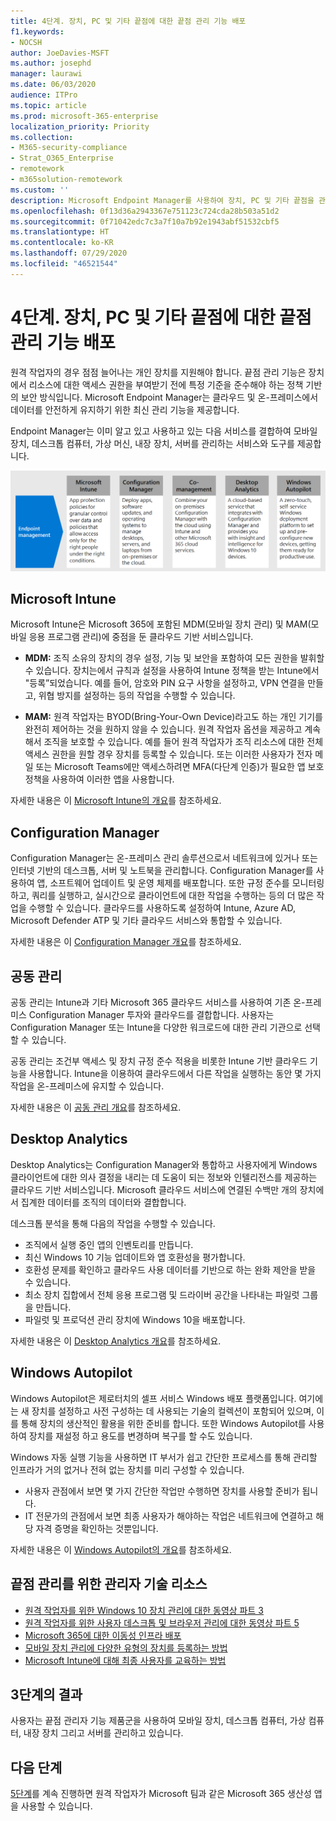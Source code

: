 ```yaml
---
title: 4단계. 장치, PC 및 기타 끝점에 대한 끝점 관리 기능 배포
f1.keywords:
- NOCSH
author: JoeDavies-MSFT
ms.author: josephd
manager: laurawi
ms.date: 06/03/2020
audience: ITPro
ms.topic: article
ms.prod: microsoft-365-enterprise
localization_priority: Priority
ms.collection:
- M365-security-compliance
- Strat_O365_Enterprise
- remotework
- m365solution-remotework
ms.custom: ''
description: Microsoft Endpoint Manager를 사용하여 장치, PC 및 기타 끝점을 관리합니다.
ms.openlocfilehash: 0f13d36a2943367e751123c724cda28b503a51d2
ms.sourcegitcommit: 0f71042edc7c3a7f10a7b92e1943abf51532cbf5
ms.translationtype: HT
ms.contentlocale: ko-KR
ms.lasthandoff: 07/29/2020
ms.locfileid: "46521544"
---
```

# <a name="step-4-deploy-endpoint-management-for-your-devices-pcs-and-other-endpoints"></a>4단계. 장치, PC 및 기타 끝점에 대한 끝점 관리 기능 배포

원격 작업자의 경우 점점 늘어나는 개인 장치를 지원해야 합니다. 끝점 관리 기능은 장치에서 리소스에 대한 액세스 권한을 부여받기 전에 특정 기준을 준수해야 하는 정책 기반의 보안 방식입니다. Microsoft Endpoint Manager는 클라우드 및 온-프레미스에서 데이터를 안전하게 유지하기 위한 최신 관리 기능을 제공합니다. 

Endpoint Manager는 이미 알고 있고 사용하고 있는 다음 서비스를 결합하여 모바일 장치, 데스크톱 컴퓨터, 가상 머신, 내장 장치, 서버를 관리하는 서비스와 도구를 제공합니다.

![끝점 관리용 구성 요소](../media/empower-people-to-work-remotely/endpoint-managment-step-grid.png)

## <a name="microsoft-intune"></a>Microsoft Intune

Microsoft Intune은 Microsoft 365에 포함된 MDM(모바일 장치 관리) 및 MAM(모바일 응용 프로그램 관리)에 중점을 둔 클라우드 기반 서비스입니다. 

- **MDM:** 조직 소유의 장치의 경우 설정, 기능 및 보안을 포함하여 모든 권한을 발휘할 수 있습니다. 장치는에서 규칙과 설정을 사용하여 Intune 정책을 받는 Intune에서 "등록”되었습니다. 예를 들어, 암호와 PIN 요구 사항을 설정하고, VPN 연결을 만들고, 위협 방지를 설정하는 등의 작업을 수행할 수 있습니다.

- **MAM:** 원격 작업자는 BYOD(Bring-Your-Own Device)라고도 하는 개인 기기를 완전히 제어하는 것을 원하지 않을 수 있습니다. 원격 작업자 옵션을 제공하고 계속해서 조직을 보호할 수 있습니다. 예를 들어 원격 작업자가 조직 리소스에 대한 전체 액세스 권한을 원할 경우 장치를 등록할 수 있습니다. 또는 이러한 사용자가 전자 메일 또는 Microsoft Teams에만 액세스하려면 MFA(다단계 인증)가 필요한 앱 보호 정책을 사용하여 이러한 앱을 사용합니다.

자세한 내용은 이 [Microsoft Intune의 개요](https://docs.microsoft.com/intune/fundamentals/what-is-intune)를 참조하세요.

## <a name="configuration-manager"></a>Configuration Manager

Configuration Manager는 온-프레미스 관리 솔루션으로서 네트워크에 있거나 또는 인터넷 기반의 데스크톱, 서버 및 노트북을 관리합니다. Configuration Manager를 사용하여 앱, 소프트웨어 업데이트 및 운영 체제를 배포합니다. 또한 규정 준수를 모니터링하고, 쿼리를 실행하고, 실시간으로 클라이언트에 대한 작업을 수행하는 등의 더 많은 작업을 수행할 수 있습니다. 클라우드를 사용하도록 설정하여 Intune, Azure AD, Microsoft Defender ATP 및 기타 클라우드 서비스와 통합할 수 있습니다. 

자세한 내용은 이 [Configuration Manager 개요](https://docs.microsoft.com/mem/configmgr/core/understand/introduction)를 참조하세요.

## <a name="co-management"></a>공동 관리

공동 관리는 Intune과 기타 Microsoft 365 클라우드 서비스를 사용하여 기존 온-프레미스 Configuration Manager 투자와 클라우드를 결합합니다. 사용자는 Configuration Manager 또는 Intune을 다양한 워크로드에 대한 관리 기관으로 선택할 수 있습니다. 

공동 관리는 조건부 액세스 및 장치 규정 준수 적용을 비롯한 Intune 기반 클라우드 기능을 사용합니다. Intune을 이용하여 클라우드에서 다른 작업을 실행하는 동안 몇 가지 작업을 온-프레미스에 유지할 수 있습니다.

자세한 내용은 이 [공동 관리 개요](https://docs.microsoft.com/mem/configmgr/comanage/overview)를 참조하세요.

## <a name="desktop-analytics"></a>Desktop Analytics

Desktop Analytics는 Configuration Manager와 통합하고 사용자에게 Windows 클라이언트에 대한 의사 결정을 내리는 데 도움이 되는 정보와 인텔리전스를 제공하는 클라우드 기반 서비스입니다. Microsoft 클라우드 서비스에 연결된 수백만 개의 장치에서 집계한 데이터를 조직의 데이터와 결합합니다. 

데스크톱 분석을 통해 다음의 작업을 수행할 수 있습니다.

- 조직에서 실행 중인 앱의 인벤토리를 만듭니다.
- 최신 Windows 10 기능 업데이트와 앱 호환성을 평가합니다.
- 호환성 문제를 확인하고 클라우드 사용 데이터를 기반으로 하는 완화 제안을 받을 수 있습니다.
- 최소 장치 집합에서 전체 응용 프로그램 및 드라이버 공간을 나타내는 파일럿 그룹을 만듭니다.
- 파일럿 및 프로덕션 관리 장치에 Windows 10을 배포합니다.

자세한 내용은 이 [Desktop Analytics 개요](https://docs.microsoft.com/mem/configmgr/desktop-analytics/overview)를 참조하세요.

## <a name="windows-autopilot"></a>Windows Autopilot

Windows Autopilot은 제로터치의 셀프 서비스 Windows 배포 플랫폼입니다. 여기에는 새 장치를 설정하고 사전 구성하는 데 사용되는 기술의 컬렉션이 포함되어 있으며, 이를 통해 장치의 생산적인 활용을 위한 준비를 합니다. 또한 Windows Autopilot를 사용하여 장치를 재설정 하고 용도를 변경하며 복구를 할 수도 있습니다. 

Windows 자동 실행 기능을 사용하면 IT 부서가 쉽고 간단한 프로세스를 통해 관리할 인프라가 거의 없거나 전혀 없는 장치를 미리 구성할 수 있습니다. 

- 사용자 관점에서 보면 몇 가지 간단한 작업만 수행하면 장치를 사용할 준비가 됩니다. 
- IT 전문가의 관점에서 보면 최종 사용자가 해야하는 작업은 네트워크에 연결하고 해당 자격 증명을 확인하는 것뿐입니다.

자세한 내용은 이 [Windows Autopilot의 개요](https://docs.microsoft.com/windows/deployment/windows-autopilot/windows-autopilot)를 참조하세요.

## <a name="admin-technical-resources-for-endpoint-management"></a>끝점 관리를 위한 관리자 기술 리소스

- [원격 작업자를 위한 Windows 10 장치 관리에 대한 동영상 파트 3](https://resources.techcommunity.microsoft.com/enabling-remote-work/#security)
- [원격 작업자를 위한 사용자 데스크톱 및 브라우저 관리에 대한 동영상 파트 5](https://resources.techcommunity.microsoft.com/enabling-remote-work/#security)
- [Microsoft 365에 대한 이동성 인프라 배포](https://docs.microsoft.com/microsoft-365/enterprise/mobility-infrastructure)
- [모바일 장치 관리에 다양한 유형의 장치를 등록하는 방법](https://docs.microsoft.com/mem/intune/enrollment/device-enrollment)
- [Microsoft Intune에 대해 최종 사용자를 교육하는 방법](https://docs.microsoft.com/mem/intune/fundamentals/end-user-educate)
 
## <a name="results-of-step-3"></a>3단계의 결과

사용자는 끝점 관리자 기능 제품군을 사용하여 모바일 장치, 데스크톱 컴퓨터, 가상 컴퓨터, 내장 장치 그리고 서버를 관리하고 있습니다.

## <a name="next-step"></a>다음 단계

[5단계](empower-people-to-work-remotely-teams-productivity-apps.md)를 계속 진행하면 원격 작업자가 Microsoft 팀과 같은 Microsoft 365 생산성 앱을 사용할 수 있습니다.
